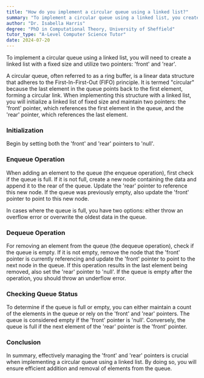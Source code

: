 ```yaml
---
title: "How do you implement a circular queue using a linked list?"
summary: "To implement a circular queue using a linked list, you create a linked list with a fixed size and two pointers, front and rear."
author: "Dr. Isabella Harris"
degree: "PhD in Computational Theory, University of Sheffield"
tutor_type: "A-Level Computer Science Tutor"
date: 2024-07-20
---
```


To implement a circular queue using a linked list, you will need to create a linked list with a fixed size and utilize two pointers: 'front' and 'rear'.

A circular queue, often referred to as a ring buffer, is a linear data structure that adheres to the First-In-First-Out (FIFO) principle. It is termed "circular" because the last element in the queue points back to the first element, forming a circular link. When implementing this structure with a linked list, you will initialize a linked list of fixed size and maintain two pointers: the 'front' pointer, which references the first element in the queue, and the 'rear' pointer, which references the last element.

### Initialization

Begin by setting both the 'front' and 'rear' pointers to 'null'. 

### Enqueue Operation

When adding an element to the queue (the enqueue operation), first check if the queue is full. If it is not full, create a new node containing the data and append it to the rear of the queue. Update the 'rear' pointer to reference this new node. If the queue was previously empty, also update the 'front' pointer to point to this new node. 

In cases where the queue is full, you have two options: either throw an overflow error or overwrite the oldest data in the queue.

### Dequeue Operation

For removing an element from the queue (the dequeue operation), check if the queue is empty. If it is not empty, remove the node that the 'front' pointer is currently referencing and update the 'front' pointer to point to the next node in the queue. If this operation results in the last element being removed, also set the 'rear' pointer to 'null'. If the queue is empty after the operation, you should throw an underflow error.

### Checking Queue Status

To determine if the queue is full or empty, you can either maintain a count of the elements in the queue or rely on the 'front' and 'rear' pointers. The queue is considered empty if the 'front' pointer is 'null'. Conversely, the queue is full if the next element of the 'rear' pointer is the 'front' pointer.

### Conclusion

In summary, effectively managing the 'front' and 'rear' pointers is crucial when implementing a circular queue using a linked list. By doing so, you will ensure efficient addition and removal of elements from the queue.
    